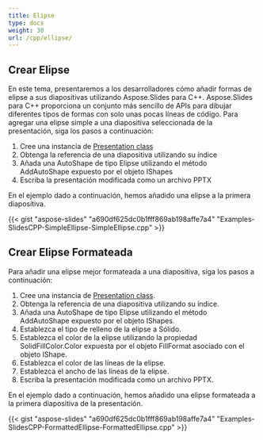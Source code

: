 ```yaml
---
title: Elipse
type: docs
weight: 30
url: /cpp/ellipse/
---
```



## **Crear Elipse**
En este tema, presentaremos a los desarrolladores cómo añadir formas de elipse a sus diapositivas utilizando Aspose.Slides para C++. Aspose.Slides para C++ proporciona un conjunto más sencillo de APIs para dibujar diferentes tipos de formas con solo unas pocas líneas de código. Para agregar una elipse simple a una diapositiva seleccionada de la presentación, siga los pasos a continuación:

1. Cree una instancia de [Presentation class](http://www.aspose.com/api/net/slides/aspose.slides/)
1. Obtenga la referencia de una diapositiva utilizando su índice
1. Añada una AutoShape de tipo Elipse utilizando el método AddAutoShape expuesto por el objeto IShapes
1. Escriba la presentación modificada como un archivo PPTX

En el ejemplo dado a continuación, hemos añadido una elipse a la primera diapositiva.

{{< gist "aspose-slides" "a690df625dc0b1fff869ab198affe7a4" "Examples-SlidesCPP-SimpleEllipse-SimpleEllipse.cpp" >}}


## **Crear Elipse Formateada**
Para añadir una elipse mejor formateada a una diapositiva, siga los pasos a continuación:

1. Cree una instancia de [Presentation class](http://www.aspose.com/api/net/slides/aspose.slides/).
1. Obtenga la referencia de una diapositiva utilizando su índice.
1. Añada una AutoShape de tipo Elipse utilizando el método AddAutoShape expuesto por el objeto IShapes.
1. Establezca el tipo de relleno de la elipse a Sólido.
1. Establezca el color de la elipse utilizando la propiedad SolidFillColor.Color expuesta por el objeto FillFormat asociado con el objeto IShape.
1. Establezca el color de las líneas de la elipse.
1. Establezca el ancho de las líneas de la elipse.
1. Escriba la presentación modificada como un archivo PPTX.

En el ejemplo dado a continuación, hemos añadido una elipse formateada a la primera diapositiva de la presentación.

{{< gist "aspose-slides" "a690df625dc0b1fff869ab198affe7a4" "Examples-SlidesCPP-FormattedEllipse-FormattedEllipse.cpp" >}}